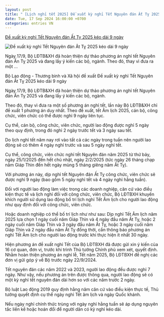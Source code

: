 ```yaml
---
layout: post
title: " [Lịch nghỉ tết 2025] Đề xuất kỳ nghỉ Tết Nguyên đán Ất Tỵ 2025 kéo dài 9 ngày"
date: Tue, 17 Sep 2024 16:00:00 +0700
categories: entries VN
---
```

[Đề xuất kỳ nghỉ Tết Nguyên đán Ất Tỵ 2025 kéo dài 9 ngày](https://tapchicongthuong.vn/de-xuat-ky-nghi-tet-nguyen-dan-at-ty-2025-keo-dai-9-ngay-126766.htm)

![Đề xuất kỳ nghỉ Tết Nguyên đán Ất Tỵ 2025 kéo dài 9 ngày](https://imgcdn.tapchicongthuong.vn/tcct-media/24/9/17/tet-nguyen-dan_66e92e6cafe64.png)

Ngày 17/9, Bộ LĐTB&XH đã hoàn thiện dự thảo phương án nghỉ tết Nguyên đán Ấn Tỵ 2025 và đang lấy ý kiến các bộ, ngành. Theo đó, thay vì đưa ra một ...

Bộ Lao động - Thương binh và Xã hội đề xuất Đề xuất kỳ nghỉ Tết Nguyên đán Ất Tỵ 2025 kéo dài 9 ngày

Ngày 17/9, Bộ LĐTB&XH đã hoàn thiện dự thảo phương án nghỉ tết Nguyên đán Ấn Tỵ 2025 và đang lấy ý kiến các bộ, ngành.

Theo đó, thay vì đưa ra một số phương án nghỉ tết, lần này Bộ LĐTB&XH chỉ đề xuất 1 phương án duy nhất. Theo đề xuất, tết Âm lịch 2025, cán bộ, công chức, viên chức có thể được nghỉ 9 ngày liên tục.

Cụ thể, cán bộ, công chức, viên chức, người lao động được nghỉ 5 ngày theo quy định, trong đó nghỉ 2 ngày trước tết và 3 ngày sau tết.

Do lịch nghỉ tết năm nay rơi vào tất cả các ngày trong tuần nên người lao động sẽ có thêm 4 ngày nghỉ trước và sau 5 ngày nghỉ tết.

Cụ thể, công chức, viên chức nghỉ tết Nguyên đán năm 2025 từ thứ bảy, ngày 25/1/2025 đến hết chủ nhật, ngày 2/2/2025 (tức ngày 26 tháng chạp năm Giáp Thìn đến hết ngày mùng 5 tháng giêng năm Ất Tỵ).

Với phương án này, dịp nghỉ tết Nguyên đán Ất Tỵ công chức, viên chức sẽ được nghỉ 9 ngày (bao gồm 5 ngày nghỉ tết và 4 ngày nghỉ hằng tuần).

Đối với người lao động làm việc trong các doanh nghiệp, căn cứ vào điều kiện thực tế và lịch nghỉ đối với công chức, viên chức, Bộ LĐTBXH khuyến khích người sử dụng lao động bố trí lịch nghỉ Tết Âm lịch cho người lao động như quy định đối với công chức, viên chức.

Hoặc doanh nghiệp có thể bố trí lịch như như sau: Dịp nghỉ Tết Âm lịch năm 2025 lựa chọn 1 ngày cuối năm Giáp Thìn và 4 ngày đầu năm Ất Tỵ, hoặc 2 ngày cuối năm Giáp Thìn và 3 ngày đầu năm Ất Tỵ, hoặc 3 ngày cuối năm Giáp Thìn và 2 ngày đầu năm Ất Tỵ đồng thời, cần thông báo phương án nghỉ Tết Âm lịch cho người lao động trước khi thực hiện ít nhất 30 ngày.

Hiện phương án đề xuất nghỉ Tết của Bộ LĐTBXH đã được gửi xin ý kiến của 16 cơ quan, đơn vị, trước khi trình Thủ tướng Chính phủ xem xét, quyết định. Nhằm hoàn thiện phương án nghỉ lễ, Tết năm 2025, Bộ LĐTBXH đề nghị các đơn vị gửi góp ý về Bộ trước ngày 22/9/2024.

Tết nguyên đán các năm 2022 và 2023, người lao động đều được nghỉ 7 ngày. Như vậy, nếu phương án trên được thông qua, người lao động sẽ có một kỳ nghỉ tết nguyên đán dài hơn so với các năm trước 2 ngày.

Bộ luật Lao động 2019 quy định hằng năm căn cứ vào điều kiện thực tế, Thủ tướng quyết định cụ thể ngày nghỉ Tết âm lịch và ngày Quốc khánh.

Nếu ngày nghỉ chính thức trùng với ngày nghỉ hằng tuần sẽ áp dụng nguyên tắc liền kề hoặc hoán đổi để người dân có kỳ nghỉ kéo dài.

